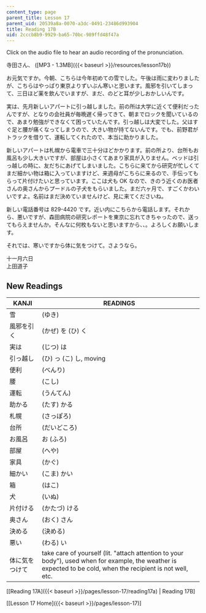 ```yaml
---
content_type: page
parent_title: Lesson 17
parent_uid: 20539a8a-0070-a3dc-0491-23486d993904
title: Reading 17B
uid: 2cccb8b9-9929-ba65-70bc-989ffd48f47a
---
```


Click on the audio file to hear an audio recording of the pronunciation.

寺田さん、 ([MP3 - 1.3MB]({{< baseurl >}}/resources/lesson17b))

お元気ですか。今朝、こちらは今年初めての雪でした。午後は雨に変わりましたが、こちらはやっぱり東京よりずいぶん寒いと思います。風邪を引いてしまって、三日ほど薬を飲んでいますが、まだ、のどと耳が少しおかしいんです。

実は、先月新しいアパートに引っ越しました。前の所は大学に近くて便利だったんですが、となりの会社員が毎晩遅く帰ってきて、朝までロックを聞いているので、あまり勉強ができなくて困っていたんです。引っ越しは大変でした。父はすぐ足と腰が痛くなってしまうので、大きい物が持てないんです。でも、前野君がトラックを借りて、運転してくれたので、本当に助かりました。

新しいアパートは札幌から電車で三十分ほどかかります。前の所より、台所もお風呂も少し大きいですが、部屋は小さくてあまり家具が入りません。ベッドは引っ越しの時に、友だちにあげてしまいました。こちらに来てから研究が忙しくてまだ細かい物は箱に入っていますけど、来週母がこちらに来るので、手伝ってもらって片付けたいと思っています。ここは犬も OK なので、きのう近くのお医者さんの奥さんからプードルの子犬をもらいました。まだ六ヶ月で、すごくかわいいですよ。名前はまだ決めていませんけど、見に来てくださいね。

新しい電話番号は 829-4420 です。近い内にこちらから電話します。それから、悪いですが、森田病院の研究レポートを東京に忘れてきちゃったので、送ってもらえませんか。そんなに何枚もないと思いますから、、。よろしくお願いします。

それでは、寒いですから体に気をつけて。さようなら。

十一月六日  
上田道子

New Readings
------------

| KANJI | READINGS |
| --- | --- |
| 雪 | (ゆき) |
| 風邪を引く | (かぜ) を (ひ) く |
| 実は | (じつ) は |
| 引っ越し | (ひ) っ (こ) し, moving |
| 便利 | (べんり) |
| 腰 | (こし) |
| 運転 | (うんてん) |
| 助かる | (たす) かる |
| 札幌 | (さっぽろ) |
| 台所 | (だいどころ) |
| お風呂 | お (ふろ) |
| 部屋 | (へや) |
| 家具 | (かぐ) |
| 細かい | (こま) かい |
| 箱 | (はこ) |
| 犬 | (いぬ) |
| 片付ける | (かたづ) ける |
| 奥さん | (おく) さん |
| 決める | (決める) |
| 悪い | (わる) い |
| 体に気をつけて | take care of yourself (lit. "attach attention to your body"), used when for example, the weather is expected to be cold, when the recipient is not well, etc. 

  
\[[Reading 17A]({{< baseurl >}}/pages/lesson-17/reading17a) | Reading 17B\]

\[[Lesson 17 Home]({{< baseurl >}}/pages/lesson-17)\]